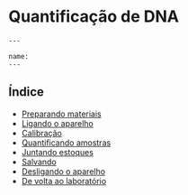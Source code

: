 # Quantificação de DNA

```{figure} https://drive.google.com/uc?id=1Tq2kRPrfpzI-gnCt1a0gthfXE7qJyyYh
---

name: 
---

```

## Índice
*  [Preparando materiais](./quantif2.md)
*  [Ligando o aparelho](./quantif3.md)
*  [Calibração](./quantif4.md)
*  [Quantificando amostras](./quantif5.md)
*  [Juntando estoques](./quantif6.md)
*  [Salvando](./quantif7.md)
*  [Desligando o aparelho](./quantif8.md)
*  [De volta ao laboratório](./quantif9.md)
